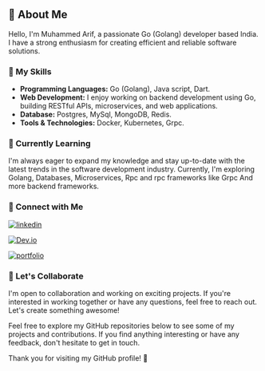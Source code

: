 ## 👋 About Me

Hello, I'm Muhammed Arif, a passionate Go (Golang) developer based India. I have a strong enthusiasm for creating efficient and reliable software solutions.

### 🚀 My Skills

- **Programming Languages:** Go (Golang), Java script, Dart.
- **Web Development:** I enjoy working on backend development using Go, building RESTful APIs, microservices, and web applications.
- **Database:** Postgres, MySql, MongoDB, Redis.
- **Tools & Technologies:** Docker, Kubernetes, Grpc.

### 🌱 Currently Learning

I'm always eager to expand my knowledge and stay up-to-date with the latest trends in the software development industry. Currently, I'm exploring Golang, Databases, Microservices, Rpc and rpc frameworks like Grpc And more backend frameworks.

### 🔗 Connect with Me

[![linkedin](https://img.shields.io/badge/linkedin-0A66C2?style=for-the-badge&logo=linkedin&logoColor=white)](www.linkedin.com/in/muhammed-arifp/)

[![Dev.io](https://img.shields.io/badge/dev.io-kdc?style=for-the-badge&logo=dev.io&logoColor=white)](https://dev.to/muhammedarifp/)

[![portfolio](https://img.shields.io/badge/my_portfolio-000?style=for-the-badge&logo=ko-fi&logoColor=white)](https://www.instagram.com/arifu_00) 

### 💬 Let's Collaborate

I'm open to collaboration and working on exciting projects. If you're interested in working together or have any questions, feel free to reach out. Let's create something awesome!

Feel free to explore my GitHub repositories below to see some of my projects and contributions. If you find anything interesting or have any feedback, don't hesitate to get in touch.

Thank you for visiting my GitHub profile! 🚀
